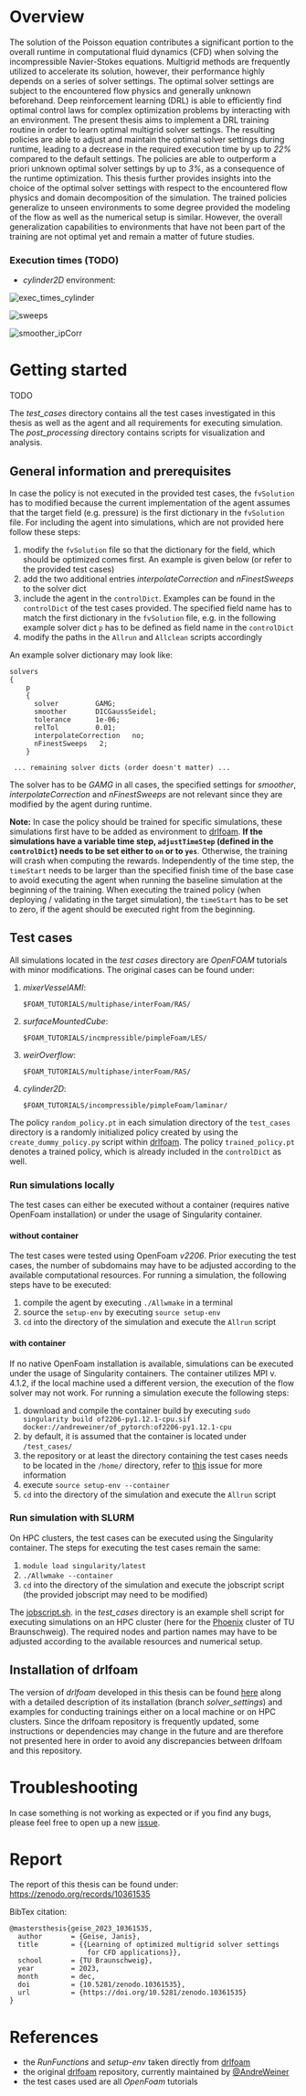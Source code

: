 # Overview
The solution of the Poisson equation contributes a significant portion to the overall runtime in computational fluid 
dynamics (CFD) when solving the incompressible Navier-Stokes equations. Multigrid methods are frequently utilized to 
accelerate its solution, however, their performance highly depends on a series of solver settings. The optimal solver 
settings are subject to the encountered flow physics and generally unknown beforehand. Deep reinforcement learning (DRL) 
is able to efficiently find optimal control laws for complex optimization problems by interacting with an environment. 
The present thesis aims to implement a DRL training routine in order to learn optimal multigrid solver settings. 
The resulting policies are able to adjust and maintain the optimal solver settings during runtime, leading to a decrease
in the required execution time by up to *22%* compared to the default settings. The policies are able to outperform a 
priori unknown optimal solver settings by up to *3%*, as a consequence of the runtime optimization. This thesis further 
provides insights into the choice of the optimal solver settings with respect to the encountered flow physics and domain
decomposition of the simulation. The trained policies generalize to unseen environments to some degree provided the 
modeling of the flow as well as the numerical setup is similar. However, the overall generalization capabilities to 
environments that have not been part of the training are not optimal yet and remain a matter of future studies.

### Execution times (TODO) ###

- *cylinder2D* environment:

![exec_times_cylinder](../latex_sa_da/figures/results/combined_smoother_interpolateCorrection_nFinestSweeps/cylinder/results_best_policy_only/mean_execution_times.jpg)

![sweeps](../latex_sa_da/figures/results/combined_smoother_interpolateCorrection_nFinestSweeps/cylinder/results_best_policy_only/probabilities_vs_dt.jpg)

![smoother_ipCorr](../latex_sa_da/figures/results/combined_smoother_interpolateCorrection_nFinestSweeps/cylinder/results_best_policy_only/nFinestSweeps.jpg)

# Getting started
TODO

The *test_cases* directory contains all the test cases investigated in this thesis as well as the agent and all requirements
for executing simulation. The *post_processing* directory contains scripts for visualization and analysis.

## General information and prerequisites
In case the policy is not executed in the provided test cases, the `fvSolution` has to modified because the current implementation 
of the agent assumes that the target field (e.g. pressure) is the first dictionary in the `fvSolution` file. For including the
agent into simulations, which are not provided here follow these steps:

1. modify the `fvSolution` file so that the dictionary for the field, which should be optimized comes first. An example is given
below (or refer to the provided test cases)
2. add the two additional entries *interpolateCorrection* and *nFinestSweeps* to the solver dict
3. include the agent in the `controlDict`. Examples can be found in the `controlDict` of the test cases provided. The specified
field name has to match the first dictionary in the `fvSolution` file, e.g. in the following example solver dict `p` has to
be defined as field name in the `controlDict`
4. modify the paths in the `Allrun` and `Allclean` scripts accordingly

An example solver dictionary may look like:
```
solvers
{
	p
	{
	  solver 	     GAMG;
	  smoother 	     DICGaussSeidel;
	  tolerance 	 1e-06;
	  relTol 	     0.01;
      interpolateCorrection   no;
      nFinestSweeps   2;
	}
	
 ... remaining solver dicts (order doesn't matter) ...
```
The solver has to be *GAMG* in all cases, the specified settings for *smoother*,  *interpolateCorrection* and *nFinestSweeps*
are not relevant since they are modified by the agent during runtime.

**Note:** In case the policy should be trained for specific simulations, these simulations first have to be added as environment 
to [drlfoam](https://github.com/JanisGeise/drlfoam/tree/solver_settings). **If the simulations have a variable time step,
`adjustTimeStep` (defined in the `controlDict`) needs to be set either to `on` or to `yes`**. Otherwise, the training 
will crash when computing the rewards. Independently of the time step, the `timeStart` needs to be larger than the specified
finish time of the base case to avoid executing the agent when running the baseline simulation at the beginning of the training.
When executing the trained policy (when deploying / validating in the target simulation), the `timeStart` has to be set to zero, if the agent should be executed right from the 
beginning.

## Test cases
All simulations located in the *test cases* directory are *OpenFOAM* tutorials with minor modifications. The original
cases can be found under:

1. *mixerVesselAMI*:

    `$FOAM_TUTORIALS/multiphase/interFoam/RAS/`


2. *surfaceMountedCube*:

    `$FOAM_TUTORIALS/incmpressible/pimpleFoam/LES/`


3. *weirOverflow*:

    `$FOAM_TUTORIALS/multiphase/interFoam/RAS/`


4. *cylinder2D*:

    `$FOAM_TUTORIALS/incompressible/pimpleFoam/laminar/`

The policy `random_policy.pt` in each simulation directory of the `test_cases` directory is a randomly initialized 
policy created by using the `create_dummy_policy.py` script within [drlfoam](https://github.com/JanisGeise/drlfoam/tree/solver_settings).
The policy `trained_policy.pt` denotes a trained policy, which is already included in the `controlDict` as well.

### Run simulations locally
The test cases can either be executed without a container (requires native OpenFoam installation) or under the usage of 
Singularity container.

#### without container
The test cases were tested using OpenFoam *v2206*. Prior executing the test cases, the number of subdomains may have to
be adjusted according to the available computational resources. For running a simulation, the following steps
have to be executed:

1. compile the agent by executing `./Allwmake` in a terminal
2. source the `setup-env` by executing `source setup-env`
3. `cd` into the directory of the simulation and execute the `Allrun` script

#### with container
If no native OpenFoam installation is available, simulations can be executed under the usage of Singularity containers. 
The container utilizes MPI v. 4.1.2, if the local machine used a different version, the execution of the flow solver may
not work. For running a simulation execute the following steps:

1. download and compile the container build by executing `sudo singularity build of2206-py1.12.1-cpu.sif docker://andreweiner/of_pytorch:of2206-py1.12.1-cpu`
2. by default, it is assumed that the container is located under `/test_cases/`
3. the repository or at least the directory containing the test cases needs to be located in the `/home/` directory, refer to 
[this](https://github.com/AndreWeiner/ml-cfd-lecture/issues/6) issue for more information
4. execute `source setup-env --container`
5. `cd` into the directory of the simulation and execute the `Allrun` script

### Run simulation with SLURM
On HPC clusters, the test cases can be executed using the Singularity container. The steps for executing the test cases
remain the same:
1. `module load singularity/latest`
2. `./Allwmake --container`
3. `cd` into the directory of the simulation and execute the jobscript script (the provided jobscript may need to be modified)

The [jobscript.sh](https://github.com/JanisGeise/learning_of_optimized_multigrid_solver_settings_for_CFD_applications/blob/main/test_cases/jobscript).
in the *test_cases* directory is an example shell script for executing simulations on an HPC cluster (here for the 
[Phoenix](https://www.tu-braunschweig.de/it/hpc) cluster of TU Braunschweig). The required nodes and partion names may 
have to be adjusted according to the available resources and numerical setup.

## Installation of drlfoam
The version of *drlfoam* developed in this thesis can be found [here](https://github.com/JanisGeise/drlfoam/tree/solver_settings) along with a detailed 
description of its installation (branch *solver_settings*) and examples for conducting trainings either on a local 
machine or on HPC clusters. Since the drlfoam repository is frequently updated, some instructions or dependencies may 
change in the future and are therefore not presented here in order to avoid any discrepancies between drlfoam and this 
repository.

# Troubleshooting
In case something is not working as expected or if you find any bugs, please feel free to open up a new 
[issue](https://github.com/JanisGeise/learning_of_optimized_multigrid_solver_settings_for_CFD_applications/issues).

# Report
The report of this thesis can be found under: https://zenodo.org/records/10361535

BibTex citation:

```
@mastersthesis{geise_2023_10361535,
  author       = {Geise, Janis},
  title        = {{Learning of optimized multigrid solver settings 
                   for CFD applications}},
  school       = {TU Braunschweig},
  year         = 2023,
  month        = dec,
  doi          = {10.5281/zenodo.10361535},
  url          = {https://doi.org/10.5281/zenodo.10361535}
}
```

# References
- the *RunFunctions* and *setup-env* taken directly from [drlfoam](https://github.com/OFDataCommittee/drlfoam)
- the original [drlfoam](https://github.com/OFDataCommittee/drlfoam) repository, currently maintained by
[@AndreWeiner](https://github.com/AndreWeiner/)
- the test cases used are all *OpenFoam* tutorials 